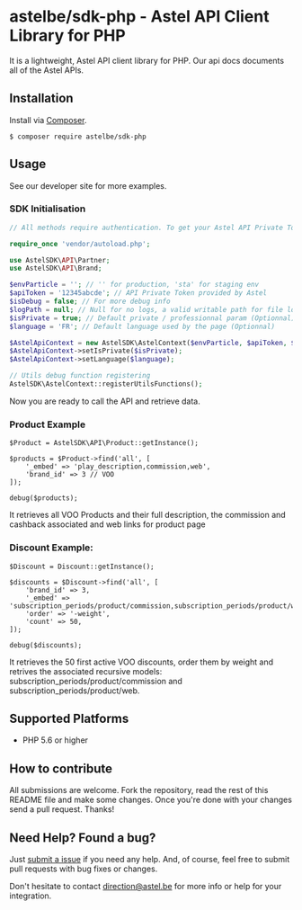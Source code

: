 # astelbe/sdk-php - Astel API Client Library for PHP

It is a lightweight, Astel API client library for PHP. Our api docs documents all of the Astel APIs.


## Installation

[composer]: https://getcomposer.org

Install via [Composer][composer].

```
$ composer require astelbe/sdk-php
```


## Usage


See our developer site for more examples.

### SDK Initialisation
```php
// All methods require authentication. To get your Astel API Private Token credentials, contact us

require_once 'vendor/autoload.php';

use AstelSDK\API\Partner;
use AstelSDK\API\Brand;

$envParticle = ''; // '' for production, 'sta' for staging env
$apiToken = '12345abcde'; // API Private Token provided by Astel
$isDebug = false; // For more debug info
$logPath = null; // Null for no logs, a valid writable path for file logs
$isPrivate = true; // Default private / professionnal param (Optionnal)
$language = 'FR'; // Default language used by the page (Optionnal)

$AstelApiContext = new AstelSDK\AstelContext($envParticle, $apiToken, $isDebug, $logPath);
$AstelApiContext->setIsPrivate($isPrivate);
$AstelApiContext->setLanguage($language);

// Utils debug function registering
AstelSDK\AstelContext::registerUtilsFunctions();
```
Now you are ready to call the API and retrieve data.

### Product Example
```
$Product = AstelSDK\API\Product::getInstance();

$products = $Product->find('all', [
	'_embed' => 'play_description,commission,web',
	'brand_id' => 3 // VOO
]);

debug($products);
```
It retrieves all VOO Products and their full description, the commission and cashback associated and web links for product page
 
### Discount Example:
```
$Discount = Discount::getInstance();

$discounts = $Discount->find('all', [
	'brand_id' => 3,
	'_embed' => 'subscription_periods/product/commission,subscription_periods/product/web',
	'order' => '-weight',
	'count' => 50,
]);

debug($discounts);
```
It retrieves the 50 first active VOO discounts, order them by weight and retrives the associated recursive models: subscription_periods/product/commission and subscription_periods/product/web.

## Supported Platforms

* PHP 5.6 or higher


## How to contribute

All submissions are welcome. Fork the repository, read the rest of this README
file and make some changes. Once you're done with your changes send a pull
request. Thanks!


## Need Help? Found a bug?

[submitanissue]: https://github.com/astelbe/sdk-php/issues

Just [submit a issue][submitanissue] if you need any help. And, of course, feel
free to submit pull requests with bug fixes or changes.

Don't hesitate to contact direction@astel.be for more info or help for your integration.
